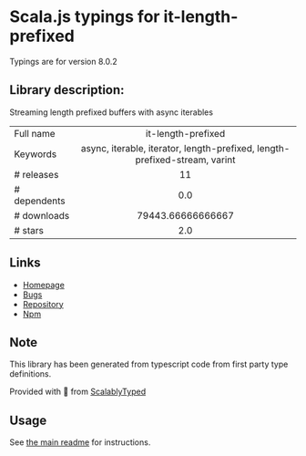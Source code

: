 
# Scala.js typings for it-length-prefixed

Typings are for version 8.0.2

## Library description:
Streaming length prefixed buffers with async iterables

|                    |                 |
| ------------------ | :-------------: |
| Full name          | it-length-prefixed |
| Keywords           | async, iterable, iterator, length-prefixed, length-prefixed-stream, varint |
| # releases         | 11 |
| # dependents       | 0.0 |
| # downloads        | 79443.66666666667 |
| # stars            | 2.0 |

## Links
- [Homepage](https://github.com/alanshaw/it-length-prefixed#readme)
- [Bugs](https://github.com/alanshaw/it-length-prefixed/issues)
- [Repository](https://github.com/alanshaw/it-length-prefixed)
- [Npm](https://www.npmjs.com/package/it-length-prefixed)
    


## Note
This library has been generated from typescript code from first party type definitions.

Provided with :purple_heart: from [ScalablyTyped](https://github.com/oyvindberg/ScalablyTyped)

## Usage
See [the main readme](../../readme.md) for instructions.


